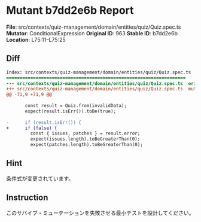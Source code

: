 # Mutant b7dd2e6b Report

**File**: src/contexts/quiz-management/domain/entities/quiz/Quiz.spec.ts
**Mutator**: ConditionalExpression
**Original ID**: 963
**Stable ID**: b7dd2e6b
**Location**: L75:11–L75:25

## Diff

```diff
Index: src/contexts/quiz-management/domain/entities/quiz/Quiz.spec.ts
===================================================================
--- src/contexts/quiz-management/domain/entities/quiz/Quiz.spec.ts	original
+++ src/contexts/quiz-management/domain/entities/quiz/Quiz.spec.ts	mutated #963
@@ -71,9 +71,9 @@
 
       const result = Quiz.from(invalidData);
       expect(result.isErr()).toBe(true);
 
-      if (result.isErr()) {
+      if (false) {
         const { issues, patches } = result.error;
         expect(issues.length).toBeGreaterThan(0);
         expect(patches.length).toBeGreaterThan(0);
```

## Hint

条件式が変更されています。

## Instruction

このサバイブ・ミューテーションを失敗させる最小テストを設計してください。
